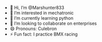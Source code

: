 - 👋 Hi, I’m @Marshunter833
- 👀 I’m interested in mechatronic 
- 🌱 I’m currently learning python
- 💞️ I’m looking to collaborate on enterprises
- 😄 Pronouns: Culebron
- ⚡ Fun fact: I practice BMX racing

<!---
Marshunter833/Marshunter833 is a ✨ special ✨ repository because its `README.md` (this file) appears on your GitHub profile.
You can click the Preview link to take a look at your changes.
--->

